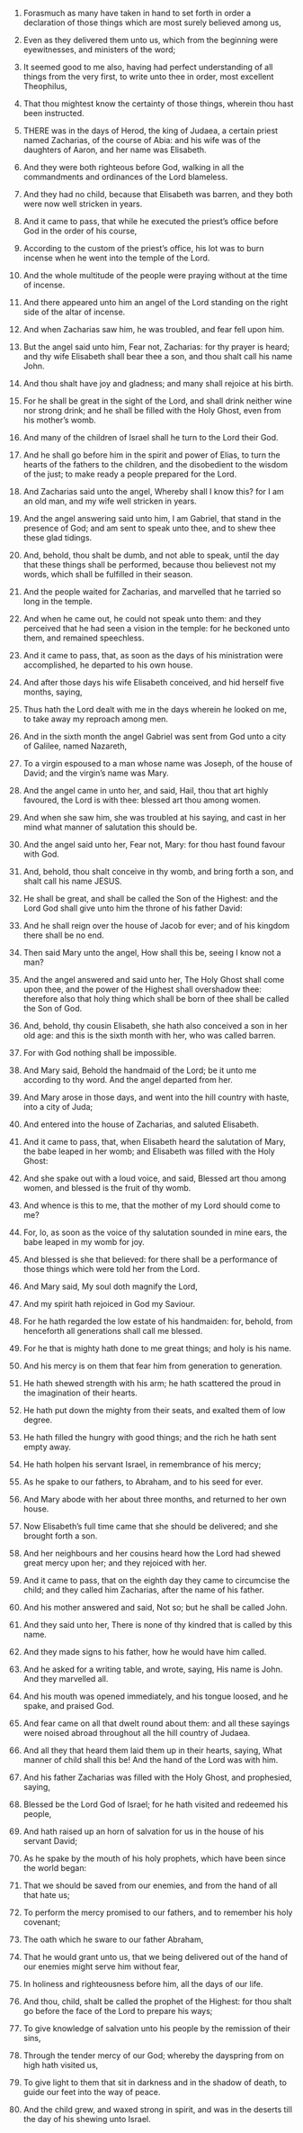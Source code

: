 1. Forasmuch as many have taken in hand to set forth in order a
declaration of those things which are most surely believed among us,

2. Even as they delivered them unto us, which from the beginning were
eyewitnesses, and ministers of the word;

3. It seemed good to me
also, having had perfect understanding of all things from the very
first, to write unto thee in order, most excellent Theophilus,

4. That thou mightest know the certainty of those things, wherein thou
hast been instructed.

5. THERE was in the days of Herod, the king of Judaea, a certain
priest named Zacharias, of the course of Abia: and his wife was of the
daughters of Aaron, and her name was Elisabeth.

6. And they were both righteous before God, walking in all the
commandments and ordinances of the Lord blameless.

7. And they had no child, because that Elisabeth was barren, and they
both were now well stricken in years.

8. And it came to pass, that while he executed the priest’s office
before God in the order of his course,

9. According to the custom of
the priest’s office, his lot was to burn incense when he went into the
temple of the Lord.

10. And the whole multitude of the people were praying without at the
time of incense.

11. And there appeared unto him an angel of the Lord standing on the
right side of the altar of incense.

12. And when Zacharias saw him, he was troubled, and fear fell upon
him.

13. But the angel said unto him, Fear not, Zacharias: for thy prayer
is heard; and thy wife Elisabeth shall bear thee a son, and thou shalt
call his name John.

14. And thou shalt have joy and gladness; and many shall rejoice at
his birth.

15. For he shall be great in the sight of the Lord, and shall drink
neither wine nor strong drink; and he shall be filled with the Holy
Ghost, even from his mother’s womb.

16. And many of the children of Israel shall he turn to the Lord
their God.

17. And he shall go before him in the spirit and power of Elias, to
turn the hearts of the fathers to the children, and the disobedient to
the wisdom of the just; to make ready a people prepared for the Lord.

18. And Zacharias said unto the angel, Whereby shall I know this? for
I am an old man, and my wife well stricken in years.

19. And the angel answering said unto him, I am Gabriel, that stand
in the presence of God; and am sent to speak unto thee, and to shew
thee these glad tidings.

20. And, behold, thou shalt be dumb, and not able to speak, until the
day that these things shall be performed, because thou believest not
my words, which shall be fulfilled in their season.

21. And the people waited for Zacharias, and marvelled that he
tarried so long in the temple.

22. And when he came out, he could not speak unto them: and they
perceived that he had seen a vision in the temple: for he beckoned
unto them, and remained speechless.

23. And it came to pass, that, as soon as the days of his
ministration were accomplished, he departed to his own house.

24. And after those days his wife Elisabeth conceived, and hid
herself five months, saying,

25. Thus hath the Lord dealt with me in
the days wherein he looked on me, to take away my reproach among men.

26. And in the sixth month the angel Gabriel was sent from God unto a
city of Galilee, named Nazareth,

27. To a virgin espoused to a man
whose name was Joseph, of the house of David; and the virgin’s name
was Mary.

28. And the angel came in unto her, and said, Hail, thou that art
highly favoured, the Lord is with thee: blessed art thou among women.

29. And when she saw him, she was troubled at his saying, and cast in
her mind what manner of salutation this should be.

30. And the angel said unto her, Fear not, Mary: for thou hast found
favour with God.

31. And, behold, thou shalt conceive in thy womb, and bring forth a
son, and shalt call his name JESUS.

32. He shall be great, and shall be called the Son of the Highest:
and the Lord God shall give unto him the throne of his father David:

33. And he shall reign over the house of Jacob for ever; and of his
kingdom there shall be no end.

34. Then said Mary unto the angel, How shall this be, seeing I know
not a man?

35. And the angel answered and said unto her, The Holy
Ghost shall come upon thee, and the power of the Highest shall
overshadow thee: therefore also that holy thing which shall be born of
thee shall be called the Son of God.

36. And, behold, thy cousin Elisabeth, she hath also conceived a son
in her old age: and this is the sixth month with her, who was called
barren.

37. For with God nothing shall be impossible.

38. And Mary said, Behold the handmaid of the Lord; be it unto me
according to thy word. And the angel departed from her.

39. And Mary arose in those days, and went into the hill country with
haste, into a city of Juda;

40. And entered into the house of
Zacharias, and saluted Elisabeth.

41. And it came to pass, that, when Elisabeth heard the salutation of
Mary, the babe leaped in her womb; and Elisabeth was filled with the
Holy Ghost:

42. And she spake out with a loud voice, and said,
Blessed art thou among women, and blessed is the fruit of thy womb.

43. And whence is this to me, that the mother of my Lord should come
to me?

44. For, lo, as soon as the voice of thy salutation sounded
in mine ears, the babe leaped in my womb for joy.

45. And blessed is she that believed: for there shall be a
performance of those things which were told her from the Lord.

46. And Mary said, My soul doth magnify the Lord,

47. And my spirit
hath rejoiced in God my Saviour.

48. For he hath regarded the low estate of his handmaiden: for,
behold, from henceforth all generations shall call me blessed.

49. For he that is mighty hath done to me great things; and holy is
his name.

50. And his mercy is on them that fear him from generation to
generation.

51. He hath shewed strength with his arm; he hath scattered the proud
in the imagination of their hearts.

52. He hath put down the mighty from their seats, and exalted them of
low degree.

53. He hath filled the hungry with good things; and the rich he hath
sent empty away.

54. He hath holpen his servant Israel, in remembrance of his mercy;

55. As he spake to our fathers, to Abraham, and to his seed for ever.

56. And Mary abode with her about three months, and returned to her
own house.

57. Now Elisabeth’s full time came that she should be delivered; and
she brought forth a son.

58. And her neighbours and her cousins heard how the Lord had shewed
great mercy upon her; and they rejoiced with her.

59. And it came to pass, that on the eighth day they came to
circumcise the child; and they called him Zacharias, after the name of
his father.

60. And his mother answered and said, Not so; but he shall be called
John.

61. And they said unto her, There is none of thy kindred that is
called by this name.

62. And they made signs to his father, how he would have him called.

63. And he asked for a writing table, and wrote, saying, His name is
John. And they marvelled all.

64. And his mouth was opened immediately, and his tongue loosed, and
he spake, and praised God.

65. And fear came on all that dwelt round about them: and all these
sayings were noised abroad throughout all the hill country of Judaea.

66. And all they that heard them laid them up in their hearts,
saying, What manner of child shall this be! And the hand of the Lord
was with him.

67. And his father Zacharias was filled with the Holy Ghost, and
prophesied, saying,

68. Blessed be the Lord God of Israel; for he
hath visited and redeemed his people,

69. And hath raised up an horn
of salvation for us in the house of his servant David;

70. As he
spake by the mouth of his holy prophets, which have been since the
world began:

71. That we should be saved from our enemies, and from
the hand of all that hate us;

72. To perform the mercy promised to
our fathers, and to remember his holy covenant;

73. The oath which he
sware to our father Abraham,

74. That he would grant unto us, that we
being delivered out of the hand of our enemies might serve him without
fear,

75. In holiness and righteousness before him, all the days of
our life.

76. And thou, child, shalt be called the prophet of the Highest: for
thou shalt go before the face of the Lord to prepare his ways;

77. To
give knowledge of salvation unto his people by the remission of their
sins,

78. Through the tender mercy of our God; whereby the dayspring
from on high hath visited us,

79. To give light to them that sit in
darkness and in the shadow of death, to guide our feet into the way of
peace.

80. And the child grew, and waxed strong in spirit, and was in the
deserts till the day of his shewing unto Israel.